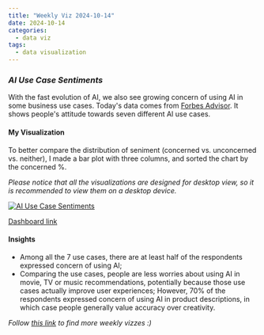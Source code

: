 ```yaml
---
title: "Weekly Viz 2024-10-14"
date: 2024-10-14
categories:
  - data viz
tags:
  - data visualization
---
```


### *AI Use Case Sentiments*

With the fast evolution of AI, we also see growing concern of using AI in some business use cases. Today's data comes from [Forbes Advisor](https://www.forbes.com/advisor/business/ai-statistics/). It shows people's attitude towards seven different AI use cases.  

#### My Visualization

To better compare the distribution of seniment (concerned vs. unconcerned vs. neither), I made a bar plot with three columns, and sorted the chart by the concerned %.  

*Please notice that all the visualizations are designed for desktop view, so it is recommended to view them on a desktop device.*  

<div class='tableauPlaceholder' id='viz1728965382403' style='position: relative'>
  <noscript><a href='#'>
    <img alt='AI Use Case Sentiments ' src='https:&#47;&#47;public.tableau.com&#47;static&#47;images&#47;20&#47;20241014AIUseCaseSentiments&#47;AIUseCaseSentiments&#47;1_rss.png' style='border: none' />
  </a></noscript>
  <object class='tableauViz'  style='display:none;'>
    <param name='host_url' value='https%3A%2F%2Fpublic.tableau.com%2F' />
    <param name='embed_code_version' value='3' />
    <param name='site_root' value='' />
    <param name='name' value='20241014AIUseCaseSentiments&#47;AIUseCaseSentiments' />
    <param name='tabs' value='no' />
    <param name='toolbar' value='yes' />
    <param name='static_image' value='https:&#47;&#47;public.tableau.com&#47;static&#47;images&#47;20&#47;20241014AIUseCaseSentiments&#47;AIUseCaseSentiments&#47;1.png' />
    <param name='animate_transition' value='yes' />
    <param name='display_static_image' value='yes' />
    <param name='display_spinner' value='yes' />
    <param name='display_overlay' value='yes' />
    <param name='display_count' value='yes' />
    <param name='language' value='en-US' />
    <param name='filter' value='publish=yes' />
  </object></div>             
  <script type='text/javascript'>   
    var divElement = document.getElementById('viz1728965382403');     
    var vizElement = divElement.getElementsByTagName('object')[0];     
    if ( divElement.offsetWidth > 800 ) { vizElement.style.width='700px';vizElement.style.height='527px';} else if ( divElement.offsetWidth > 500 ) { vizElement.style.width='700px';vizElement.style.height='527px';} else { vizElement.style.width='100%';vizElement.style.height='727px';}        
    var scriptElement = document.createElement('script');       
    scriptElement.src = 'https://public.tableau.com/javascripts/api/viz_v1.js';   
    vizElement.parentNode.insertBefore(scriptElement, vizElement);     
  </script>

[Dashboard link](https://public.tableau.com/views/20241014AIUseCaseSentiments/AIUseCaseSentiments?:language=en-US&publish=yes&:sid=&:redirect=auth&:display_count=n&:origin=viz_share_link)
  
#### Insights
* Among all the 7 use cases, there are at least half of the respondents expressed concern of using AI;
* Comparing the use cases, people are less worries about using AI in movie, TV or music recommendations, potentially because those use cases actually improve user experiences; However, 70% of the respondents expressed concern of using AI in product descriptions, in which case people generally value accuracy over creativity.  
  
*Follow [this link](https://yudong-94.github.io/personal-website/project/WeeklyViz2024/) to find more weekly vizzes :)*
